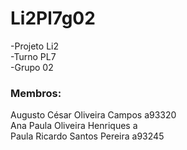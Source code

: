 # Li2Pl7g02
-Projeto Li2  
-Turno PL7  
-Grupo 02  
### Membros:<br/>
Augusto César Oliveira Campos a93320<br/>
Ana Paula Oliveira Henriques a  
Paula Ricardo Santos Pereira a93245  
